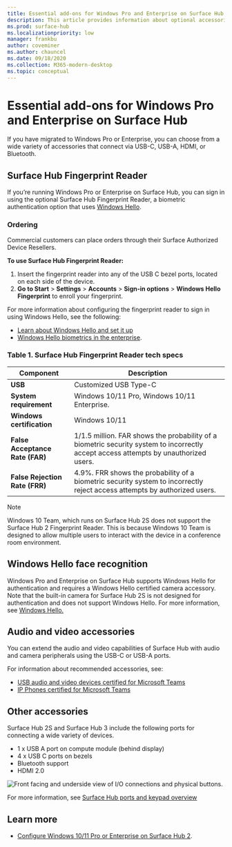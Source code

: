 ```yaml
---
title: Essential add-ons for Windows Pro and Enterprise on Surface Hub
description: This article provides information about optional accessories you can use with Windows Pro or Enterprise on Surface Hub. 
ms.prod: surface-hub
ms.localizationpriority: low
manager: frankbu
author: coveminer
ms.author: chauncel
ms.date: 09/18/2020
ms.collection: M365-modern-desktop
ms.topic: conceptual
---
```


# Essential add-ons for Windows Pro and Enterprise on Surface Hub

If you have migrated to Windows Pro or Enterprise, you can choose from a wide variety of accessories that connect via USB-C, USB-A, HDMI, or Bluetooth. 

## Surface Hub Fingerprint Reader

If you’re running Windows Pro or Enterprise on Surface Hub, you can sign in using the optional Surface Hub Fingerprint Reader, a biometric authentication option that uses [Windows Hello](/windows-hardware/design/device-experiences/windows-hello).

### Ordering

Commercial customers can place orders through their Surface Authorized Device Resellers.

**To use Surface Hub Fingerprint Reader:**

1. Insert the fingerprint reader into any of the USB C bezel ports, located on each side of the device.
2. **Go to Start** > **Settings** > **Accounts** > **Sign-in options** > **Windows Hello Fingerprint** to enroll your fingerprint.

For more information about configuring the fingerprint reader to sign in using Windows Hello, see the following:

- [Learn about Windows Hello and set it up](https://support.microsoft.com/help/4028017/windows-learn-about-windows-hello-and-set-it-up)
- [Windows Hello biometrics in the enterprise](/windows/security/identity-protection/hello-for-business/hello-biometrics-in-enterprise).

  
### Table 1. Surface Hub Fingerprint Reader tech specs


| Component                       | Description                                                                                                                          |
| ------------------------------- | ------------------------------------------------------------------------------------------------------------------------------------ |
| **USB**                         | Customized USB Type-C                                                                                                           |
| **System requirement**          | Windows 10/11 Pro, Windows 10/11 Enterprise.                                                                                               |
| **Windows certification**       | Windows 10/11                                                                                                                           |
| **False Acceptance Rate (FAR)** | 1/1.5 million. FAR shows the probability of a biometric security system to incorrectly accept access attempts by unauthorized users. |
| **False Rejection Rate (FRR)** | 4.9%. FRR shows the probability of a biometric security system to incorrectly reject access attempts by authorized users. |


> [!NOTE]
> Windows 10 Team, which runs on Surface Hub 2S does not support the Surface Hub 2 Fingerprint Reader. This is because Windows 10 Team is designed to allow multiple users to interact with the device in a conference room environment. 
 
## Windows Hello face recognition

Windows Pro and Enterprise on Surface Hub supports Windows Hello for authentication and requires a Windows Hello certified camera accessory. Note that the built-in camera for Surface Hub 2S is not designed for authentication and does not support Windows Hello. For more information, see [Windows Hello.](/windows-hardware/design/device-experiences/windows-hello)


## Audio and video accessories

You can extend the audio and video capabilities of Surface Hub with audio and camera peripherals using the USB-C or USB-A ports.

For information about recommended accessories, see:

- [USB audio and video devices certified for Microsoft Teams](/microsoftteams/devices/usb-devices)
- [IP Phones certified for Microsoft Teams](/microsoftteams/devices/teams-ip-phones)

## Other accessories

Surface Hub 2S and Surface Hub 3 include the following ports for connecting a wide variety of devices. 

- 1 x USB A port on compute module (behind display)
- 4 x USB C ports on bezels
- Bluetooth support
- HDMI 2.0

 ![Front facing and underside view of I/O connections and physical buttons.](images/hub2s-schematic.png)

For more information, see [Surface Hub ports and keypad overview](surface-hub-port-keypad-overview.md)


## Learn more

- [Configure Windows 10/11 Pro or Enterprise on Surface Hub 2](surface-hub-2-post-install.md).